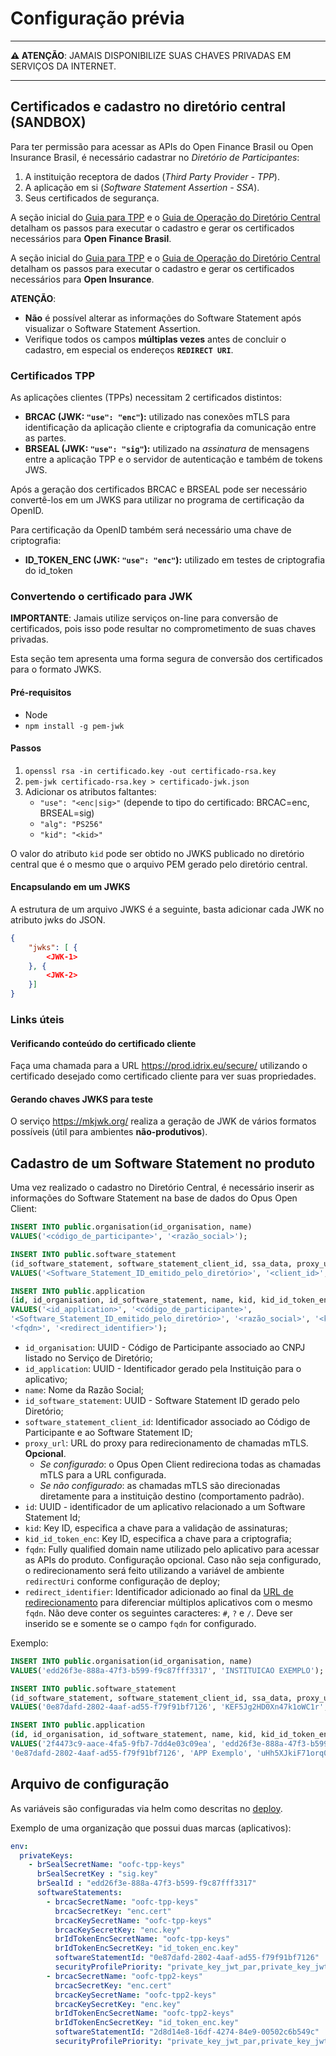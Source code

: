 # Configuração prévia

---

**:warning: ATENÇÃO**: JAMAIS DISPONIBILIZE SUAS CHAVES PRIVADAS EM SERVIÇOS DA INTERNET.

---

## Certificados e cadastro no diretório central (SANDBOX)

Para ter permissão para acessar as APIs do Open Finance Brasil ou Open Insurance
Brasil, é necessário cadastrar no *Diretório de Participantes*:

1. A instituição receptora de dados (*Third Party Provider - TPP*).
2. A aplicação em si (*Software Statement Assertion - SSA*).
3. Seus certificados de segurança.

A seção inicial do
[Guia para TPP](https://openfinancebrasil.atlassian.net/wiki/spaces/OF/pages/240648607/PT+Guia+do+Usu+rio+para+Institui+es+Receptores+de+Dados+e+Iniciadores+de+Pagamento+TTP+PISP)
e o [Guia de Operação do Diretório Central](https://openfinancebrasil.atlassian.net/wiki/spaces/OF/pages/17378602/Guia+de+Opera+o+do+Diret+rio+Central)
detalham os passos para executar o cadastro e gerar os certificados necessários
para **Open Finance Brasil**.

A seção inicial do
[Guia para TPP](https://br-openinsurance.github.io/areadesenvolvedor/#guia-do-usuario-para-instituicoes-receptores-de-dados)
e o [Guia de Operação do Diretório Central](https://br-openinsurance.github.io/areadesenvolvedor/#guia-de-operacao-do-diretorio-central)
detalham os passos para executar o cadastro e gerar os certificados necessários
para **Open Insurance**.

**ATENÇÃO**:

- **Não** é possível alterar as informações do Software Statement após visualizar
o Software Statement Assertion.
- Verifique todos os campos **múltiplas vezes** antes de concluir o cadastro,
em especial os endereços **`REDIRECT URI`**.

### Certificados TPP

As aplicações clientes (TPPs) necessitam 2 certificados distintos:

- **BRCAC (JWK: `"use": "enc"`):**
utilizado nas conexões mTLS para identificação da aplicação cliente e
criptografia da comunicação entre as partes.
- **BRSEAL (JWK: `"use": "sig"`):**
utilizado na *assinatura* de mensagens entre a aplicação TPP e o servidor
de autenticação e também de tokens JWS.

Após a geração dos certificados BRCAC e BRSEAL pode ser necessário convertê-los
em um JWKS para utilizar no programa de certificação da OpenID.

Para certificação da OpenID também será necessário uma chave de criptografia:

- **ID_TOKEN_ENC (JWK: `"use": "enc"`):** utilizado em testes de criptografia do
id_token

### Convertendo o certificado para JWK

**IMPORTANTE**: Jamais utilize serviços on-line para conversão de certificados,
pois isso pode resultar no comprometimento de suas chaves privadas.

Esta seção tem apresenta uma forma segura de conversão dos
certificados para o formato JWKS.

#### Pré-requisitos

- Node
- `npm install -g pem-jwk`

#### Passos

1. `openssl rsa -in certificado.key -out certificado-rsa.key`
2. `pem-jwk certificado-rsa.key > certificado-jwk.json`
3. Adicionar os atributos faltantes:
   - `"use": "<enc|sig>"` (depende to tipo do certificado: BRCAC=enc, BRSEAL=sig)
   - `"alg": "PS256"`
   - `"kid": "<kid>"`

O valor do atributo `kid` pode ser obtido no JWKS publicado no diretório central
que é o mesmo que o arquivo PEM gerado pelo diretório central.

#### Encapsulando em um JWKS

A estrutura de um arquivo JWKS é a seguinte, basta adicionar cada JWK no atributo
jwks do JSON.

```JSON
{
    "jwks": [ {
        <JWK-1>
    }, {
        <JWK-2>
    }]
}
```

### Links úteis

#### Verificando conteúdo do certificado cliente

Faça uma chamada para a URL <https://prod.idrix.eu/secure/>
utilizando o certificado desejado como certificado cliente para ver suas propriedades.

#### Gerando chaves JWKS para teste

O serviço <https://mkjwk.org/> realiza a geração de JWK de vários formatos
possíveis (útil para ambientes **não-produtivos**).

## Cadastro de um Software Statement no produto

Uma vez realizado o cadastro no Diretório Central,
é necessário inserir as informações do Software Statement
na base de dados do Opus Open Client:

```sql
INSERT INTO public.organisation(id_organisation, name)
VALUES('<código_de_participante>', '<razão_social>');

INSERT INTO public.software_statement
(id_software_statement, software_statement_client_id, ssa_data, proxy_url)
VALUES('<Software_Statement_ID_emitido_pelo_diretório>', '<client_id>', null, null);

INSERT INTO public.application
(id, id_organisation, id_software_statement, name, kid, kid_id_token_enc, fqdn, redirect_identifier)
VALUES('<id_application>', '<código_de_participante>',
'<Software_Statement_ID_emitido_pelo_diretório>', '<razão_social>', '<key_id>', '<key_id>',
'<fqdn>', '<redirect_identifier>');
```

- `id_organisation`: UUID - Código de Participante associado ao CNPJ listado no
Serviço de Diretório;
- `id_application`: UUID - Identificador gerado pela Instituição para o aplicativo;
- `name`: Nome da Razão Social;
- `id_software_statement`: UUID - Software Statement ID gerado pelo Diretório;
- `software_statement_client_id`: Identificador associado ao Código de Participante
e ao Software Statement ID;
- `proxy_url`: URL do proxy para redirecionamento de chamadas mTLS. **Opcional**.
  - *Se configurado*: o Opus Open Client redireciona todas as chamadas mTLS para
  a URL configurada.
  - *Se não configurado*: as chamadas mTLS são direcionadas diretamente para a
  instituição destino (comportamento padrão).
- `id`: UUID - identificador de um aplicativo relacionado a um Software Statement
Id;
- `kid`: Key ID, especifica a chave para a validação de assinaturas;
- `kid_id_token_enc`: Key ID, especifica a chave para a criptografia;
- `fqdn`: Fully qualified domain name utilizado pelo aplicativo para acessar as
APIs do produto. Configuração opcional. Caso não seja configurado, o redirecionamento
será feito utilizando a variável de ambiente `redirectUri` conforme
configuração de deploy;
- `redirect_identifier`: Identificador adicionado ao final da [URL de redirecionamento](../utilizacao/redirecionamento-app-to-app/readme.md)
para diferenciar múltiplos aplicativos com o mesmo `fqdn`. Não deve conter os
seguintes caracteres: `#`, `?` e `/`. Deve ser inserido se e somente se o campo
`fqdn` for configurado.

Exemplo:

```sql
INSERT INTO public.organisation(id_organisation, name)
VALUES('edd26f3e-888a-47f3-b599-f9c87fff3317', 'INSTITUICAO EXEMPLO');

INSERT INTO public.software_statement
(id_software_statement, software_statement_client_id, ssa_data, proxy_url)
VALUES('0e87dafd-2802-4aaf-ad55-f79f91bf7126', 'KEF5Jg2HD0Xn47k1oWC1r', null, null);

INSERT INTO public.application
(id, id_organisation, id_software_statement, name, kid, kid_id_token_enc)
VALUES('2f4473c9-aace-4fa5-9fb7-7dd4e03c09ea', 'edd26f3e-888a-47f3-b599-f9c87fff3317',
'0e87dafd-2802-4aaf-ad55-f79f91bf7126', 'APP Exemplo', 'uHh5XJkiF71orq05gfbaxJLZj6Aft8kDIZuYp4qgFs9','72f4111fa710e07dfc205f342a1c1bdd50d72179fb96a810e1176a57ee5ba43d');
```

## Arquivo de configuração

As variáveis são configuradas via helm como descritas no [deploy](../deploy/readme.md#privateKeys).

Exemplo de uma organização que possui duas marcas (aplicativos):

```yaml
env:
  privateKeys:
    - brSealSecretName: "oofc-tpp-keys"
      brSealSecretKey : "sig.key"
      brSealId : "edd26f3e-888a-47f3-b599-f9c87fff3317"
      softwareStatements:
        - brcacSecretName: "oofc-tpp-keys"
          brcacSecretKey: "enc.cert"
          brcacKeySecretName: "oofc-tpp-keys"
          brcacKeySecretKey: "enc.key"
          brIdTokenEncSecretName: "oofc-tpp-keys"
          brIdTokenEncSecretKey: "id_token_enc.key"
          softwareStatementId: "0e87dafd-2802-4aaf-ad55-f79f91bf7126"
          securityProfilePriority: "private_key_jwt_par,private_key_jwt,tls_client_auth,tls_client_auth_par"
        - brcacSecretName: "oofc-tpp2-keys"
          brcacSecretKey: "enc.cert"
          brcacKeySecretName: "oofc-tpp2-keys"
          brcacKeySecretKey: "enc.key"
          brIdTokenEncSecretName: "oofc-tpp2-keys"
          brIdTokenEncSecretKey: "id_token_enc.key"
          softwareStatementId: "2d8d14e8-16df-4274-84e9-00502c6b549c"
          securityProfilePriority: "private_key_jwt_par,private_key_jwt,tls_client_auth,tls_client_auth_par"
```
